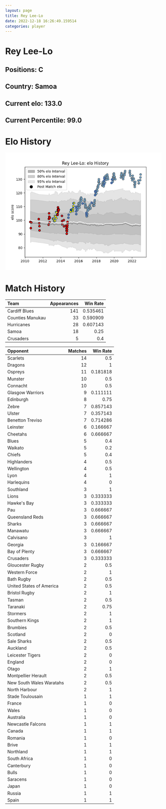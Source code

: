 ```yaml
---  
layout: page  
title: Rey Lee-Lo  
date: 2022-12-18 16:26:49.159514  
categories: player  
---
```

# Rey Lee-Lo

## Positions: C

## Country: Samoa

## Current elo: 133.0

## Current Percentile: 99.0

# Elo History


![elo history](history_ReyLee-Lo.png)
# Match History


| Team             |   Appearances |   Win Rate |
|:-----------------|--------------:|-----------:|
| Cardiff Blues    |           141 |   0.535461 |
| Counties Manukau |            33 |   0.590909 |
| Hurricanes       |            28 |   0.607143 |
| Samoa            |            18 |   0.25     |
| Crusaders        |             5 |   0.4      |

| Opponent                 |   Matches |   Win Rate |
|:-------------------------|----------:|-----------:|
| Scarlets                 |        14 |   0.5      |
| Dragons                  |        12 |   1        |
| Ospreys                  |        11 |   0.181818 |
| Munster                  |        10 |   0.5      |
| Connacht                 |        10 |   0.5      |
| Glasgow Warriors         |         9 |   0.111111 |
| Edinburgh                |         8 |   0.75     |
| Zebre                    |         7 |   0.857143 |
| Ulster                   |         7 |   0.357143 |
| Benetton Treviso         |         7 |   0.714286 |
| Leinster                 |         6 |   0.166667 |
| Cheetahs                 |         6 |   0.666667 |
| Blues                    |         5 |   0.4      |
| Waikato                  |         5 |   0.2      |
| Chiefs                   |         5 |   0.4      |
| Highlanders              |         4 |   0.5      |
| Wellington               |         4 |   0.5      |
| Lyon                     |         4 |   1        |
| Harlequins               |         4 |   0        |
| Southland                |         3 |   1        |
| Lions                    |         3 |   0.333333 |
| Hawke's Bay              |         3 |   0.333333 |
| Pau                      |         3 |   0.666667 |
| Queensland Reds          |         3 |   0.666667 |
| Sharks                   |         3 |   0.666667 |
| Manawatu                 |         3 |   0.666667 |
| Calvisano                |         3 |   1        |
| Georgia                  |         3 |   0.166667 |
| Bay of Plenty            |         3 |   0.666667 |
| Crusaders                |         3 |   0.333333 |
| Gloucester Rugby         |         2 |   0.5      |
| Western Force            |         2 |   1        |
| Bath Rugby               |         2 |   0.5      |
| United States of America |         2 |   0.5      |
| Bristol Rugby            |         2 |   1        |
| Tasman                   |         2 |   0.5      |
| Taranaki                 |         2 |   0.75     |
| Stormers                 |         2 |   1        |
| Southern Kings           |         2 |   1        |
| Brumbies                 |         2 |   0.5      |
| Scotland                 |         2 |   0        |
| Sale Sharks              |         2 |   0.5      |
| Auckland                 |         2 |   0.5      |
| Leicester Tigers         |         2 |   0        |
| England                  |         2 |   0        |
| Otago                    |         2 |   1        |
| Montpellier Herault      |         2 |   0.5      |
| New South Wales Waratahs |         2 |   0.5      |
| North Harbour            |         2 |   1        |
| Stade Toulousain         |         1 |   1        |
| France                   |         1 |   0        |
| Wales                    |         1 |   0        |
| Australia                |         1 |   0        |
| Newcastle Falcons        |         1 |   1        |
| Canada                   |         1 |   1        |
| Romania                  |         1 |   0        |
| Brive                    |         1 |   1        |
| Northland                |         1 |   1        |
| South Africa             |         1 |   0        |
| Canterbury               |         1 |   0        |
| Bulls                    |         1 |   0        |
| Saracens                 |         1 |   0        |
| Japan                    |         1 |   0        |
| Russia                   |         1 |   1        |
| Spain                    |         1 |   1        |